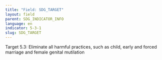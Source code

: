 ```yaml
---
title: "Field: SDG_TARGET"
layout: field
parent: SDG_INDICATOR_INFO
language: en
indicator: 5-3-1
slug: SDG_TARGET
---
```

Target 5.3: Eliminate all harmful practices, such as child, early and forced marriage and female genital mutilation
